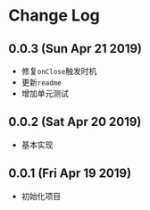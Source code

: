 # Change Log

## 0.0.3 (Sun Apr 21 2019)

-   修复`onClose`触发时机
-   更新`readme`
-   增加单元测试

## 0.0.2 (Sat Apr 20 2019)

-   基本实现

## 0.0.1 (Fri Apr 19 2019)

-   初始化项目

